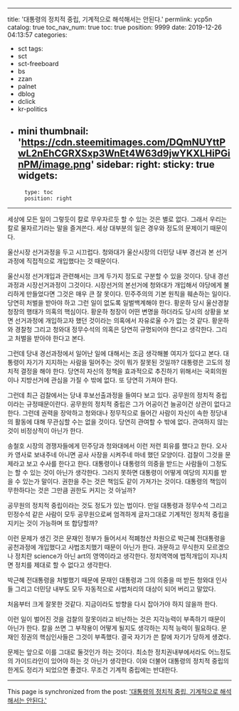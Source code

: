 
---
title: '대통령의 정치적 중립, 기계적으로 해석해서는 안된다.'
permlink: ycp5n
catalog: true
toc_nav_num: true
toc: true
position: 9999
date: 2019-12-26 04:13:57
categories:
- sct
tags:
- sct
- sct-freeboard
- bs
- zzan
- palnet
- dblog
- dclick
- kr-politics
- mini
thumbnail: 'https://cdn.steemitimages.com/DQmNUYttPwL2nEhCGRXSxp3WnEt4W63d9jwYKXLHiPGinPM/image.png'
sidebar:
    right:
        sticky: true
widgets:
    -
        type: toc
        position: right
---



세상에 모든 일이 그렇듯이 칼로 무우자르듯 할 수 있는 것은 별로 없다. 그래서 우리는 칼로 물자르기라는 말을 즐겨쓴다. 세상 대부분의 일은 경우와 정도의 문제이기 때문이다.

울산시장 선거과정을 두고 시끄럽다. 청와대가 울산시장의 더민당 내부 경선과 본 선거과정에 직접적으로 개입했다는 것 때문이다.

울산시정 선거개입과 관련해서는 크게 두가지 정도로 구분할 수 있을 것이다. 당내 경선과정과 시장선거과정이 그것이다. 시장선거의 본선거에 청와대가 개입해서 야당에게 불리하게 만들었다면 그것은 매우 큰 잘 못이다. 민주주의의 기본 원칙을 훼손하는 일이다. 당연히 처벌을 받아야 하고 그런 일이 없도록 일벌백계해야 한다. 황운하 당시 울산경찰청장의 행태가 의혹의 핵심이다. 황운하 청장이 어떤 변명을 하더라도 당시의 상황을 보면 선거과정에 개입하고자 했던 것이라는 의혹에서 자유로울 수가 없는 것 같다. 황운하와 경찰청 그리고 청와대 정무수석의 의혹은 당연히 규명되어야 한다고 생각한다. 그리고 처벌을 받아야 한다고 본다.

그런데 당내 경선과정에서 일어난 일에 대해서는 조금 생각해볼 여지가 있다고 본다. 대통령이 자기가 지지하는 사람을 밀어주는 것이 뭐가 잘못된 것일까? 대통령은 고도의 정치적 결정을 해야 한다. 당연히 자신의 정책을 효과적으로 추진하기 위해서는 국회의원이나 지방선거에 관심을 가질 수 밖에 없다. 또 당연히 가져야 한다.

그런데 최근 검찰에서는 당내 후보선출과정을 들여다 보고 있다. 공무원의 정치적 중립이라는 규정때문이란다. 공무원의 정치적 중립은 그가 어공이건 늘공이건 상관이 없다고 한다. 그런데 권력을 장악하고 청와대나 정무직으로 들어간 사람이 자신이 속한 정당내의 활동에 대해 무관심할 수는 없을 것이다. 당연히 관여할 수 밖에 없다. 관여하지 않는 것이 비정상적이 아닌가 한다.

송철호 시장의 경쟁자들에게 민주당과 청와대에서 이런 저런 회유를 했다고 한다. 오사카 영사로 보내주네 아니면 공사 사장을 시켜주네 마네 했던 모양이다. 검찰이 그것을 문제라고 보고 수사를 한다고 한다. 대통령이나 대통령의 의중을 받드는 사람들이 그정도는 할 수 있는 것이 아닌가 생각한다. 그러지 못하면 대통령이 어떻게 여당의 지지를 받을 수 있는가 말이다. 권한을 주는 것은 책임도 같이 가져가는 것이다. 대통령의 책임이 무한하다는 것은 그만큼 권한도 커지는 것 아닐까?

공무원의 정치적 중립이라는 것도 정도가 있는 법이다. 만일 대통령과 정무수석 그리고 민정수석 같은 사람이 모두 공무원으로써 엄격하게 글자그대로 기계적인 정치적 중립을 지키는 것이 가능하며 또 합당할까?

이런 문제가 생긴 것은 문재인 정부가 들어서서 적폐청산 차원으로 박근혜 전대통령을 공천과정에 개입했다고 사법조치했기 때문이 아닌가 한다. 과문하고 무식한지 모르겠으나 정치란 science가 아닌 art의 영역이라고 생각한다. 정치역역에 법적개입이 지나치면 정치를 제대로 할 수 없다고 생각한다.

박근혜 전대통령을 처벌했기 때문에 문재인 대통령과 그의 의중을 떠 받든 청와대 인사들 그리고 더민당 내부도 모두 자동적으로 사법처리의 대상이 되어 버리고 말았다.

처음부터 크게 잘못한 것같다. 지금이라도 방향을 다시 잡아가야 하지 않을까 한다.

이런 일이 벌어진 것을 검찰의 잘못이라고 비난하는 것은 지각능력이 부족하기 때문이 아닌가 한다. 칼을 쓰면 그 부작용이 어떻게 될지도 생각하는 지적 능력이 필요하다. 문재인 정권의 핵심인사들은 그것이 부족했다. 결국 자기가 쓴 칼에 자기가 당하게 생겼다.

문제는 앞으로 이를 그대로 둘것인가 하는 것이다. 최소한 정치권내부에서라도 어느정도의 가이드라인이 있어야 하는 것 아닌가 생각한다. 이와 더불어 대통령의 정치적 중립의 한게도 정리가 되었으면 좋겠다. 무조건 기계적 중립에는 반대한다.

- - -

This page is synchronized from the post: ['대통령의 정치적 중립, 기계적으로 해석해서는 안된다.'](https://steemit.com/@oldstone/ycp5n)

